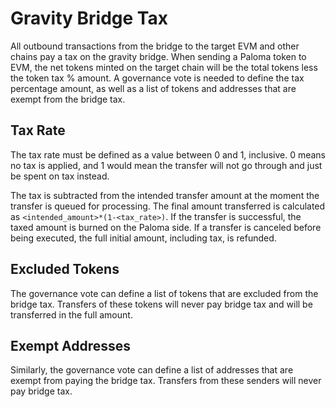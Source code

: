 # Gravity Bridge Tax

All outbound transactions from the bridge to the target EVM and other chains pay
a tax on the gravity bridge. When sending a Paloma token to EVM, the net tokens
minted on the target chain will be the total tokens less the token tax % amount.
A governance vote is needed to define the tax percentage amount, as well as a
list of tokens and addresses that are exempt from the bridge tax.

## Tax Rate

The tax rate must be defined as a value between 0 and 1, inclusive. 0 means no
tax is applied, and 1 would mean the transfer will not go through and just be
spent on tax instead.

The tax is subtracted from the intended transfer amount at the moment the
transfer is queued for processing. The final amount transferred is calculated as
`<intended_amount>*(1-<tax_rate>)`.
If the transfer is successful, the taxed amount is burned on the Paloma side.
If a transfer is canceled before being executed, the full initial amount,
including tax, is refunded.

## Excluded Tokens

The governance vote can define a list of tokens that are excluded from the
bridge tax. Transfers of these tokens will never pay bridge tax and will be
transferred in the full amount.

## Exempt Addresses

Similarly, the governance vote can define a list of addresses that are exempt
from paying the bridge tax. Transfers from these senders will never pay bridge
tax.
